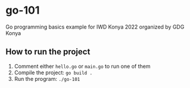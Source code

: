# go-101

Go programming basics example for IWD Konya 2022 organized by GDG Konya

## How to run the project

1. Comment either `hello.go` or `main.go` to run one of them
2. Compile the project: `go build . `
3. Run the program: `./go-101`
